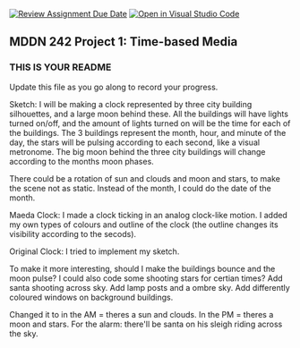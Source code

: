 [![Review Assignment Due Date](https://classroom.github.com/assets/deadline-readme-button-24ddc0f5d75046c5622901739e7c5dd533143b0c8e959d652212380cedb1ea36.svg)](https://classroom.github.com/a/JAZAP9dv)
[![Open in Visual Studio Code](https://classroom.github.com/assets/open-in-vscode-718a45dd9cf7e7f842a935f5ebbe5719a5e09af4491e668f4dbf3b35d5cca122.svg)](https://classroom.github.com/online_ide?assignment_repo_id=11439689&assignment_repo_type=AssignmentRepo)
## MDDN 242 Project 1: Time-based Media  

### THIS IS YOUR README

Update this file as you go along to record your progress.

Sketch:
I will be making a clock represented by three city building silhouettes, and a large moon behind these. All the buildings will have lights turned on/off, and the amount of lights turned on will be the time for each of the buildings. The 3 buildings represent the month, hour, and minute of the day, the stars will be pulsing according to each second, like a visual metronome. The big moon behind the three city buildings will change according to the months moon phases.

There could be a rotation of sun and clouds and moon and stars, to make the scene not as static. 
Instead of the month, I could do the date of the month. 

Maeda Clock:
I made a clock ticking in an analog clock-like motion. I added my own types of colours and outline of the clock (the outline changes its 
visibility according to the secods).

Original Clock:
I tried to implement my sketch. 

To make it more interesting, should I make the buildings bounce and the moon pulse? I could also code some shooting stars for certian times?
Add santa shooting across sky. Add lamp posts and a ombre sky. Add differently coloured windows on background buildings. 

Changed it to in the AM = theres a sun and clouds.
In the PM = theres a moon and stars. 
For the alarm: there'll be santa on his sleigh riding across the sky. 